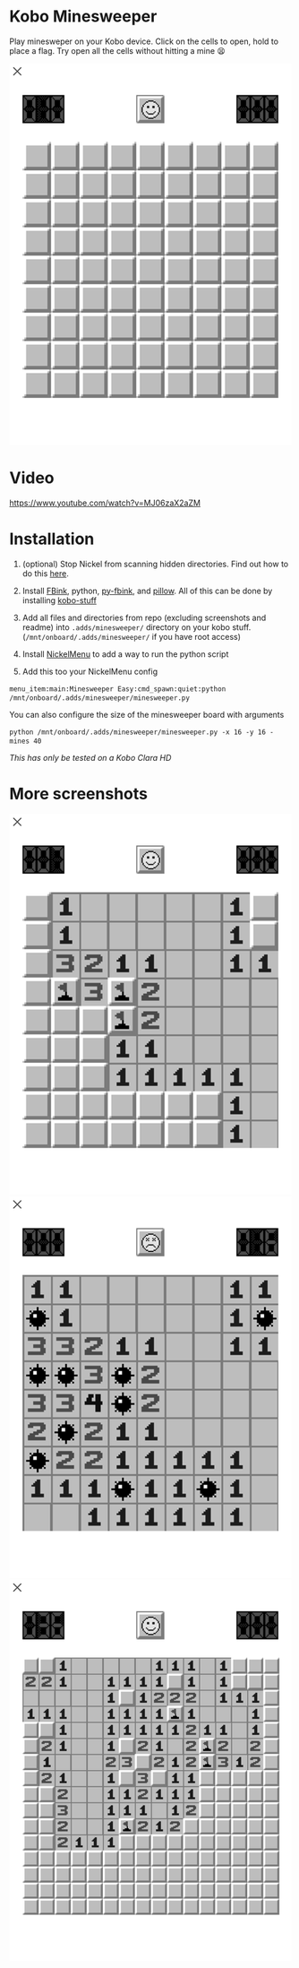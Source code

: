 # Kobo Minesweeper
Play minesweper on your Kobo device. Click on the cells to open, hold to place a flag. Try open all the cells without hitting a mine 😫

![](https://github.com/SheepWizard/kobo-minesweeper/blob/main/screenshots/screenshot_2.png?raw=true)

# Video

https://www.youtube.com/watch?v=MJ06zaX2aZM

# Installation

1. (optional)
  Stop Nickel from scanning hidden directories. Find out how to do this [here](https://github.com/koreader/koreader/wiki/Installation-on-Kobo-devices#important-notes).

2. Install [FBink](https://www.mobileread.com/forums/showthread.php?t=299110"), python, [py-fbink](https://github.com/NiLuJe/py-fbink), and [pillow](https://pypi.org/project/Pillow/). All of this can be done by installing [kobo-stuff](https://www.mobileread.com/forums/showthread.php?t=254214)

3. Add all files and directories from repo (excluding screenshots and readme) into `.adds/minesweeper/` directory on your kobo stuff. (`/mnt/onboard/.adds/minesweeper/` if you have root access)

4. Install [NickelMenu](https://github.com/pgaskin/NickelMenu/releases) to add a way to run the python script

5. Add this too your NickelMenu config
```
menu_item:main:Minesweeper Easy:cmd_spawn:quiet:python /mnt/onboard/.adds/minesweeper/minesweeper.py
```
You can also configure the size of the minesweeper board with arguments
```
python /mnt/onboard/.adds/minesweeper/minesweeper.py -x 16 -y 16 -mines 40
```

*This has only be tested on a Kobo Clara HD*

# More screenshots

![](https://github.com/SheepWizard/kobo-minesweeper/blob/main/screenshots/screenshot_3.png?raw=true)
![](https://github.com/SheepWizard/kobo-minesweeper/blob/main/screenshots/screenshot_4.png?raw=true)
![](https://github.com/SheepWizard/kobo-minesweeper/blob/main/screenshots/screenshot_1.png?raw=true)

